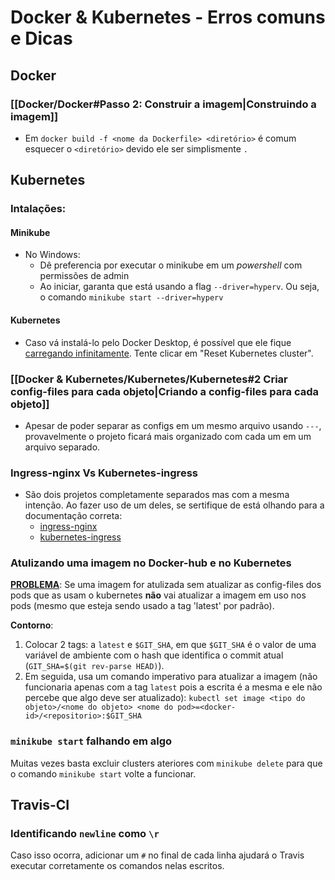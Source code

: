 # Docker & Kubernetes - Erros comuns e Dicas

## Docker
### [[Docker/Docker#Passo 2: Construir a imagem|Construindo a imagem]]
- Em ```docker build -f <nome da Dockerfile> <diretório>``` é comum esquecer o ```<diretório>``` devido ele ser simplismente ```.```


## Kubernetes
### Intalações:
#### Minikube
- No Windows:
    - Dê preferencia por executar o minikube em um *powershell* com permissões de admin
    - Ao iniciar, garanta que está usando a flag ```--driver=hyperv```. Ou seja, o comando ```minikube start --driver=hyperv```

#### Kubernetes
- Caso vá instalá-lo pelo Docker Desktop, é possível que ele fique [carregando infinitamente](https://github.com/docker/for-mac/issues/2990). Tente clicar em "Reset Kubernetes cluster".

### [[Docker & Kubernetes/Kubernetes/Kubernetes#2 Criar config-files para cada objeto|Criando a config-files para cada objeto]]
- Apesar de poder separar as configs em um mesmo arquivo usando ```---```, provavelmente o projeto ficará mais organizado com cada um em um arquivo separado.

### Ingress-nginx Vs Kubernetes-ingress
- São dois projetos completamente separados mas com a mesma intenção. Ao fazer uso de um deles, se sertifique de está olhando para a documentação correta:
    - [ingress-nginx](https://github.com/kubernetes/ingress-nginx)
    - [kubernetes-ingress](https://github.com/nginxinc/kubernetes-ingress)

### Atulizando uma imagem no Docker-hub e no Kubernetes
[**PROBLEMA**](https://github.com/kubernetes/kubernetes/issues/33664): Se uma imagem for atulizada sem atualizar as config-files dos pods que as usam o kubernetes **não** vai atualizar a imagem em uso nos pods (mesmo que esteja sendo usado a tag 'latest' por padrão).

**Contorno**:
1. Colocar 2 tags: a ```latest``` e ```$GIT_SHA```, em que ```$GIT_SHA``` é o valor de uma variável de ambiente com o hash que identifica o commit atual (```GIT_SHA=$(git rev-parse HEAD)```).
2. Em seguida, usa um comando imperativo para atualizar a imagem (não funcionaria apenas com a tag ```latest``` pois a escrita é a mesma e ele não percebe que algo deve ser atualizado): ```kubectl set image <tipo do objeto>/<nome do objeto> <nome do pod>=<docker-id>/<repositorio>:$GIT_SHA```

### `minikube start` falhando em algo
Muitas vezes basta excluir clusters ateriores com `minikube delete` para que o comando `minikube start` volte a funcionar.

## Travis-CI
### Identificando ```newline``` como ```\r```
Caso isso ocorra, adicionar um ```#``` no final de cada linha ajudará o Travis executar corretamente os comandos nelas escritos.
